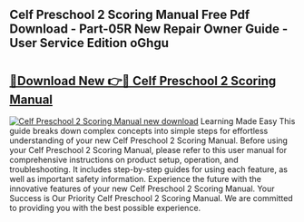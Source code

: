 ## Celf Preschool 2 Scoring Manual Free Pdf Download - Part-05R New Repair Owner Guide - User Service Edition oGhgu

# <h2><a href="http://bc39077.oget.top/?id=Celf+Preschool+2+Scoring+Manual">🔗Download New 👉🔴 Celf Preschool 2 Scoring Manual</a></h2>

[![Celf Preschool 2 Scoring Manual new download](https://i.imgur.com/5g1atiW.png)](http://bc39077.oget.top/?id=Celf+Preschool+2+Scoring+Manual)
Learning Made Easy This guide breaks down complex concepts into simple steps for effortless understanding of your new Celf Preschool 2 Scoring Manual. Before using your Celf Preschool 2 Scoring Manual, please refer to this user manual for comprehensive instructions on product setup, operation, and troubleshooting. It includes step-by-step guides for using each feature, as well as important safety information. Experience the future with the innovative features of your new Celf Preschool 2 Scoring Manual. Your Success is Our Priority Celf Preschool 2 Scoring Manual. We are committed to providing you with the best possible experience.

